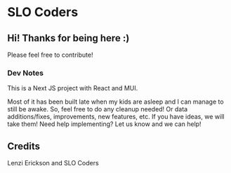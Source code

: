 # SLO Coders

## Hi! Thanks for being here :)

Please feel free to contribute!

### Dev Notes

This is a Next JS project with React and MUI.

Most of it has been built late when my kids are asleep and I can manage to still be awake. So, feel free to do any cleanup needed! Or data additions/fixes, improvements, new features, etc. If you have ideas, we will take them! Need help implementing? Let us know and we can help!

## Credits

Lenzi Erickson and SLO Coders
